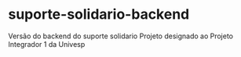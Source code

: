 # suporte-solidario-backend
Versão do backend do suporte solidario
Projeto designado ao Projeto Integrador 1 da Univesp
